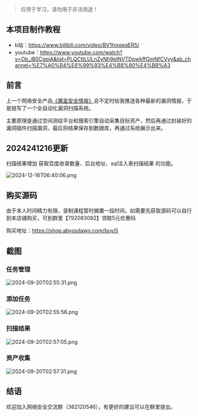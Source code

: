> 仅用于学习，请勿用于非法用途！

## 本项目制作教程

- b站：https://www.bilibili.com/video/BV1hixeeqER5/
- youtube：https://www.youtube.com/watch?v=Ob_iB0CgpiA&list=PLQCttLULnZyNh9eINVTDpwkffGmNfCVyy&ab_channel=%E7%A0%B4%E6%99%93%E4%B8%80%E4%BB%A3

## 前言

上一个网络安全产品[《魔盒安全情报》][1]会不定时给我推送各种最新的漏洞情报，于是就写了一个全自动化漏洞扫描系统。

主要原理是通过空间测绘平台和搜索引擎自动采集目标资产，然后再通过封装好的漏洞插件扫描漏洞，最后将结果保存到数据库，再通过系统展示出来。

## 2024241216更新

扫描结果增加 获取百度收录数量、后台地址、sql注入表扫描结果 的功能。

![2024-12-16T06:40:06.png][2]

## 购买源码

由于本人时间精力有限，录制课程暂时搁置一段时间，如需要先获取源码可以自行到本店铺购买，可到群里【792083092】领取5元优惠码

购买地址：https://shop.abyssdawn.com/buy/5

## 截图

### 任务管理

![2024-09-20T02:55:31.png][3]

### 添加任务

![2024-09-20T02:55:56.png][4]

### 扫描结果

![2024-09-20T02:57:05.png][5]

### 资产收集

![2024-09-20T02:57:31.png][6]

## 结语

欢迎加入网络安全交流群（362120546），有更好的建议可以在群里提出。


  [1]: https://mgb.abyssdawn.com/
  [2]: https://blog.abyssdawn.com/usr/uploads/2024/12/368403276.png
  [3]: https://blog.abyssdawn.com/usr/uploads/2024/09/1449035049.png
  [4]: https://blog.abyssdawn.com/usr/uploads/2024/09/99209105.png
  [5]: https://blog.abyssdawn.com/usr/uploads/2024/09/4081570194.png
  [6]: https://blog.abyssdawn.com/usr/uploads/2024/09/523025612.png
